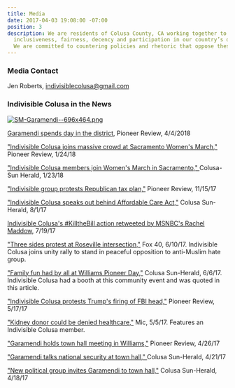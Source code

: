 ```yaml
---
title: Media
date: 2017-04-03 19:08:00 -07:00
position: 3
description: We are residents of Colusa County, CA working together to advocate for
  inclusiveness, fairness, decency and participation in our country’s democratic processes.
  We are committed to countering policies and rhetoric that oppose these values.
---
```


### Media Contact
Jen Roberts, [indivisiblecolusa@gmail.com](mailto:indivisiblecolusa@gmail.com)
 
 

### Indivisible Colusa in the News

[![SM-Garamendi--696x464.png](/uploads/SM-Garamendi--696x464.png)](http://williamspioneer.com/article/86193)

[Garamendi spends day in the district](http://williamspioneer.com/article/86193), Pioneer Review, 4/4/2018

["Indivisible Colusa joins massive crowd at Sacramento Women's March,"](http://williamspioneer.com/article/85232) Pioneer Review, 1/24/18
 
["Indivisible Colusa members join Women's March in Sacramento," ](http://www.appeal-democrat.com/colusa_sun_herald/news/indivisible-colusa-members-join-women-s-march-in-sacramento/article_c0f1d440-00d0-11e8-a2e8-cbd515fe69d9.html)Colusa-Sun Herald, 1/23/18 

["Indivisible group protests Republican tax plan,"](http://williamspioneer.com/article/83848) Pioneer Review, 11/15/17

["Indivisible Colusa speaks out behind Affordable Care Act,"](http://www.appeal-democrat.com/colusa_sun_herald/news/indivisible-colusa-speaks-out-behind-affordable-care-act/article_36d6b680-7738-11e7-8f64-0b2e8edc8f81.html) Colusa Sun-Herald, 8/1/17

[Indivisible Colusa's #KilltheBill action retweeted by MSNBC's Rachel Maddow,](https://twitter.com/maddow/status/887777091940429826) 7/19/17

["Three sides protest at Roseville intersection,"](http://fox40.com/2017/06/10/march-against-sharia-3-sides-protest-peacefully-at-roseville-intersection/) Fox 40, 6/10/17. Indivisible Colusa joins unity rally to stand in peaceful opposition to anti-Muslim hate group.

["Family fun had by all at Williams Pioneer Day,"](http://www.appeal-democrat.com/colusa_sun_herald/news/family-fun-had-by-all-at-williams-pioneer-day/article_07901ee0-4b21-11e7-90b5-d77195c45f75.html) Colusa Sun-Herald, 6/6/17. Indivisible Colusa had a booth at this community event and was quoted in this article.

["Indivisible Colusa protests Trump's firing of FBI head,"](http://williamspioneer.com/article/81627) Pioneer Review, 5/17/17

["Kidney donor could be denied healthcare,"](https://www.facebook.com/MicMedia/videos/1497155663640552/?pnref=story) Mic, 5/5/17. Features an Indivisible Colusa member.

["Garamendi holds town hall meeting in Williams,"](http://williamspioneer.com/article/81896) Pioneer Review, 4/26/17

["Garamendi talks national security at town hall," ](http://www.appeal-democrat.com/colusa_sun_herald/garamendi-talks-national-security-at-town-hall/article_b1df8e94-270e-11e7-a34c-9397f8d26f98.html)Colusa Sun-Herald, 4/21/17

["New political group invites Garamendi to town hall,"](http://www.appeal-democrat.com/colusa_sun_herald/news/new-political-group-invites-garamendi-to-town-hall/article_8fde5f7a-24aa-11e7-8d12-bbf74ba4eee9.html) Colusa Sun-Herald, 4/18/17
